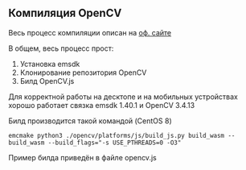 ## Компиляция OpenCV

Весь процесс компиляции описан на [оф. сайте](https://docs.opencv.org/4.5.2/d4/da1/tutorial_js_setup.html)

В общем, весь процесс прост:

1. Установка emsdk
2. Клонирование репозитория OpenCV
3. Билд OpenCV.js

Для корректной работы на десктопе и на мобильных устройствах хорошо работает связка emsdk 1.40.1 и OpenCV 3.4.13

Билд производится такой командой (CentOS 8)
```
emcmake python3 ./opencv/platforms/js/build_js.py build_wasm --build_wasm --build_flags="-s USE_PTHREADS=0 -O3"
```

Пример билда приведён в файле opencv.js